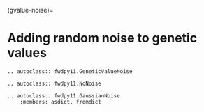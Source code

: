 (gvalue-noise)=

# Adding random noise to genetic values

```{eval-rst}
.. autoclass:: fwdpy11.GeneticValueNoise
```

```{eval-rst}
.. autoclass:: fwdpy11.NoNoise
```

```{eval-rst}
.. autoclass:: fwdpy11.GaussianNoise
    :members: asdict, fromdict
```


